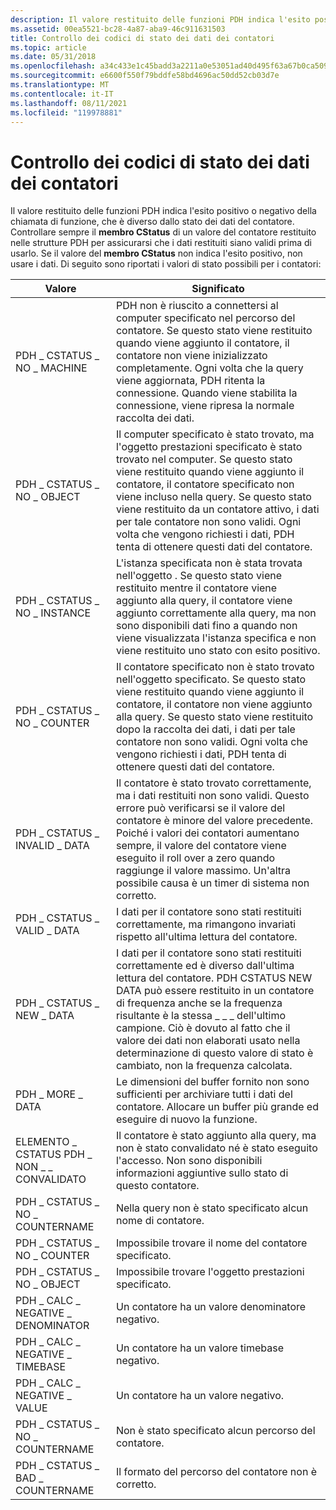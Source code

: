 ```yaml
---
description: Il valore restituito delle funzioni PDH indica l'esito positivo o negativo della chiamata di funzione, che è diverso dallo stato dei dati del contatore.
ms.assetid: 00ea5521-bc28-4a87-aba9-46c911631503
title: Controllo dei codici di stato dei dati dei contatori
ms.topic: article
ms.date: 05/31/2018
ms.openlocfilehash: a34c433e1c45badd3a2211a0e53051ad40d495f63a67b0ca509ae74a5cd99972
ms.sourcegitcommit: e6600f550f79bddfe58bd4696ac50dd52cb03d7e
ms.translationtype: MT
ms.contentlocale: it-IT
ms.lasthandoff: 08/11/2021
ms.locfileid: "119978881"
---
```

# <a name="checking-counter-data-status-codes"></a>Controllo dei codici di stato dei dati dei contatori

Il valore restituito delle funzioni PDH indica l'esito positivo o negativo della chiamata di funzione, che è diverso dallo stato dei dati del contatore. Controllare sempre il **membro CStatus** di un valore del contatore restituito nelle strutture PDH per assicurarsi che i dati restituiti siano validi prima di usarlo. Se il valore del **membro CStatus** non indica l'esito positivo, non usare i dati. Di seguito sono riportati i valori di stato possibili per i contatori:



| Valore                              | Significato                                                                                                                                                                                                                                                                                                                                                                          |
|------------------------------------|----------------------------------------------------------------------------------------------------------------------------------------------------------------------------------------------------------------------------------------------------------------------------------------------------------------------------------------------------------------------------------|
| PDH \_ CSTATUS \_ NO \_ MACHINE          | PDH non è riuscito a connettersi al computer specificato nel percorso del contatore. Se questo stato viene restituito quando viene aggiunto il contatore, il contatore non viene inizializzato completamente. Ogni volta che la query viene aggiornata, PDH ritenta la connessione. Quando viene stabilita la connessione, viene ripresa la normale raccolta dei dati.                                                                  |
| PDH \_ CSTATUS \_ NO \_ OBJECT           | Il computer specificato è stato trovato, ma l'oggetto prestazioni specificato è stato trovato nel computer. Se questo stato viene restituito quando viene aggiunto il contatore, il contatore specificato non viene incluso nella query. Se questo stato viene restituito da un contatore attivo, i dati per tale contatore non sono validi. Ogni volta che vengono richiesti i dati, PDH tenta di ottenere questi dati del contatore. |
| PDH \_ CSTATUS \_ NO \_ INSTANCE         | L'istanza specificata non è stata trovata nell'oggetto . Se questo stato viene restituito mentre il contatore viene aggiunto alla query, il contatore viene aggiunto correttamente alla query, ma non sono disponibili dati fino a quando non viene visualizzata l'istanza specifica e non viene restituito uno stato con esito positivo.                                                                                                  |
| PDH \_ CSTATUS \_ NO \_ COUNTER          | Il contatore specificato non è stato trovato nell'oggetto specificato. Se questo stato viene restituito quando viene aggiunto il contatore, il contatore non viene aggiunto alla query. Se questo stato viene restituito dopo la raccolta dei dati, i dati per tale contatore non sono validi. Ogni volta che vengono richiesti i dati, PDH tenta di ottenere questi dati del contatore.                                             |
| PDH \_ CSTATUS \_ INVALID \_ DATA        | Il contatore è stato trovato correttamente, ma i dati restituiti non sono validi. Questo errore può verificarsi se il valore del contatore è minore del valore precedente. Poiché i valori dei contatori aumentano sempre, il valore del contatore viene eseguito il roll over a zero quando raggiunge il valore massimo. Un'altra possibile causa è un timer di sistema non corretto.                                              |
| PDH \_ CSTATUS \_ VALID \_ DATA          | I dati per il contatore sono stati restituiti correttamente, ma rimangono invariati rispetto all'ultima lettura del contatore.                                                                                                                                                                                                                                                                    |
| PDH \_ CSTATUS \_ NEW \_ DATA            | I dati per il contatore sono stati restituiti correttamente ed è diverso dall'ultima lettura del contatore. PDH CSTATUS NEW DATA può essere restituito in un contatore di frequenza anche se la frequenza risultante è la stessa \_ \_ \_ dell'ultimo campione. Ciò è dovuto al fatto che il valore dei dati non elaborati usato nella determinazione di questo valore di stato è cambiato, non la frequenza calcolata.                  |
| PDH \_ MORE \_ DATA                    | Le dimensioni del buffer fornito non sono sufficienti per archiviare tutti i dati del contatore. Allocare un buffer più grande ed eseguire di nuovo la funzione.                                                                                                                                                                                                                                              |
| ELEMENTO \_ CSTATUS PDH \_ NON \_ \_ CONVALIDATO | Il contatore è stato aggiunto alla query, ma non è stato convalidato né è stato eseguito l'accesso. Non sono disponibili informazioni aggiuntive sullo stato di questo contatore.                                                                                                                                                                                                                                 |
| PDH \_ CSTATUS \_ NO \_ COUNTERNAME      | Nella query non è stato specificato alcun nome di contatore.                                                                                                                                                                                                                                                                                                                                      |
| PDH \_ CSTATUS \_ NO \_ COUNTER          | Impossibile trovare il nome del contatore specificato.                                                                                                                                                                                                                                                                                                                                   |
| PDH \_ CSTATUS \_ NO \_ OBJECT           | Impossibile trovare l'oggetto prestazioni specificato.                                                                                                                                                                                                                                                                                                                             |
| PDH \_ CALC \_ NEGATIVE \_ DENOMINATOR   | Un contatore ha un valore denominatore negativo.                                                                                                                                                                                                                                                                                                                                      |
| PDH \_ CALC \_ NEGATIVE \_ TIMEBASE      | Un contatore ha un valore timebase negativo.                                                                                                                                                                                                                                                                                                                                         |
| PDH \_ CALC \_ NEGATIVE \_ VALUE         | Un contatore ha un valore negativo.                                                                                                                                                                                                                                                                                                                                                  |
| PDH \_ CSTATUS \_ NO \_ COUNTERNAME      | Non è stato specificato alcun percorso del contatore.                                                                                                                                                                                                                                                                                                                                                   |
| PDH \_ CSTATUS \_ BAD \_ COUNTERNAME     | Il formato del percorso del contatore non è corretto.                                                                                                                                                                                                                                                                                                                                            |



 

 

 



